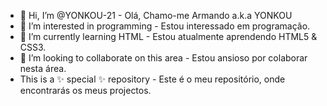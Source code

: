 - 👋 Hi, I’m @YONKOU-21 - Olá, Chamo-me Armando a.k.a YONKOU
- 👀 I’m interested in programming - Estou interessado em programação.
- 🌱 I’m currently learning HTML - Estou atualmente aprendendo HTML5 & CSS3.
- 💞️ I’m looking to collaborate on this area - Estou ansioso por colaborar nesta área.
- This is a ✨ special ✨ repository - Este é o meu repositório, onde encontrarás os meus projectos.



